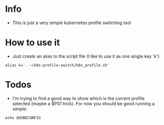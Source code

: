 # Info
- This is just a very simple kubernetes profile switching tool

# How to use it
- Just create an alias to the script file (I like to use it as one single key 'k')
```
alias k='. ~/k8s-profile-switch/k8s_profile.sh'
```

# Todos
- I'm trying to find a good way to show which is the current profile selected (maybe a $PS1 trick). For now you should be good running a simple: 
```
echo $KUBECONFIG
```
